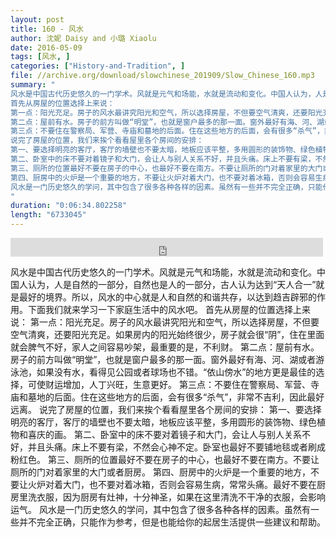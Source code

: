 ```yaml
---
layout: post
title: 160 - 风水
author: 沈妮 Daisy and 小璐 Xiaolu
date: 2016-05-09
tags: [风水, ]
categories: ["History-and-Tradition", ]
file: //archive.org/download/slowchinese_201909/Slow_Chinese_160.mp3
summary: "
风水是中国古代历史悠久的一门学术。风就是元气和场能，水就是流动和变化。中国人认为，人是自然的一部分，自然也是人的一部分，古人认为达到“天人合一”就是最好的境界。所以，风水的中心就是人和自然的和谐共存，以达到趋吉辟邪的作用。下面我们就来学习一下家庭生活中的风水吧。
首先从房屋的位置选择上来说：
第一点：阳光充足。房子的风水最讲究阳光和空气，所以选择房屋，不但要空气清爽，还要阳光充足。如果房内的阳光始终很少，房子就会很“阴”，住在里面就会脾气不好，家人之间容易吵架，最重要的是，不利财。
第二点：屋前有水。房子的前方叫做“明堂”，也就是窗户最多的那一面。窗外最好有海、河、湖或者游泳池，如果没有水，看得见公园或者球场也不错。“依山傍水”的地方更是最佳的选择，可使财运增加，人丁兴旺，生意更好。
第三点：不要住在警察局、军营、寺庙和墓地的后面。住在这些地方的后面，会有很多“杀气”，非常不吉利，因此最好远离。
说完了房屋的位置，我们来挨个看看屋里各个房间的安排：
第一、要选择明亮的客厅，客厅的墙壁也不要太暗，地板应该平整，多用圆形的装饰物、绿色植物和喜庆的画。
第二、卧室中的床不要对着镜子和大门，会让人与别人关系不好，并且头痛。床上不要有梁，不然会心神不定。卧室也最好不要铺地毯或者刷成粉红色。
第三、厕所的位置最好不要在房子的中心，也最好不要在南方。不要让厕所的门对着家里的大门或者厨房。
第四、厨房中的火炉是一个重要的地方，不要让火炉对着大门，也不要对着冰箱，否则会容易生病，常常头痛。最好不要在厨房里洗衣服，因为厨房有灶神，十分神圣，如果在这里清洗不干净的衣服，会影响运气。
风水是一门历史悠久的学问，其中包含了很多各种各样的因素。虽然有一些并不完全正确，只能作为参考，但是也能给你的起居生活提供一些建议和帮助。
"
duration: "0:06:34.802258"
length: "6733045"
---
```


<iframe src="https://archive.org/embed/slowchinese_201909/Slow_Chinese_160.mp3" width="500" height="30" frameborder="0" webkitallowfullscreen="true" mozallowfullscreen="true" allowfullscreen></iframe>

风水是中国古代历史悠久的一门学术。风就是元气和场能，水就是流动和变化。中国人认为，人是自然的一部分，自然也是人的一部分，古人认为达到“天人合一”就是最好的境界。所以，风水的中心就是人和自然的和谐共存，以达到趋吉辟邪的作用。下面我们就来学习一下家庭生活中的风水吧。
首先从房屋的位置选择上来说：
第一点：阳光充足。房子的风水最讲究阳光和空气，所以选择房屋，不但要空气清爽，还要阳光充足。如果房内的阳光始终很少，房子就会很“阴”，住在里面就会脾气不好，家人之间容易吵架，最重要的是，不利财。
第二点：屋前有水。房子的前方叫做“明堂”，也就是窗户最多的那一面。窗外最好有海、河、湖或者游泳池，如果没有水，看得见公园或者球场也不错。“依山傍水”的地方更是最佳的选择，可使财运增加，人丁兴旺，生意更好。
第三点：不要住在警察局、军营、寺庙和墓地的后面。住在这些地方的后面，会有很多“杀气”，非常不吉利，因此最好远离。
说完了房屋的位置，我们来挨个看看屋里各个房间的安排：
第一、要选择明亮的客厅，客厅的墙壁也不要太暗，地板应该平整，多用圆形的装饰物、绿色植物和喜庆的画。
第二、卧室中的床不要对着镜子和大门，会让人与别人关系不好，并且头痛。床上不要有梁，不然会心神不定。卧室也最好不要铺地毯或者刷成粉红色。
第三、厕所的位置最好不要在房子的中心，也最好不要在南方。不要让厕所的门对着家里的大门或者厨房。
第四、厨房中的火炉是一个重要的地方，不要让火炉对着大门，也不要对着冰箱，否则会容易生病，常常头痛。最好不要在厨房里洗衣服，因为厨房有灶神，十分神圣，如果在这里清洗不干净的衣服，会影响运气。
风水是一门历史悠久的学问，其中包含了很多各种各样的因素。虽然有一些并不完全正确，只能作为参考，但是也能给你的起居生活提供一些建议和帮助。
